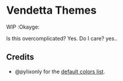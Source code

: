 # Vendetta Themes
WIP :Okayge:

Is this overcomplicated? Yes. Do I care? yes..

## Credits
- @pylixonly for the [default colors list](https://cdn.discordapp.com/attachments/1089788093009240104/1091029034529460314/default_colors_list.json).